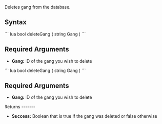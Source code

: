 Deletes gang from the database.

Syntax
------

<section name="Server" class="server" show="true">
``` lua
bool deleteGang ( string Gang )
```

Required Arguments
------------------

-   **Gang:** ID of the gang you wish to delete

</section>
<section name="Client" class="client" show="true">
``` lua
bool deleteGang ( string Gang )
```

Required Arguments
------------------

-   **Gang:** ID of the gang you wish to delete

</section>
Returns
-------

-   **Success:** Boolean that is true if the gang was deleted or false otherwise
